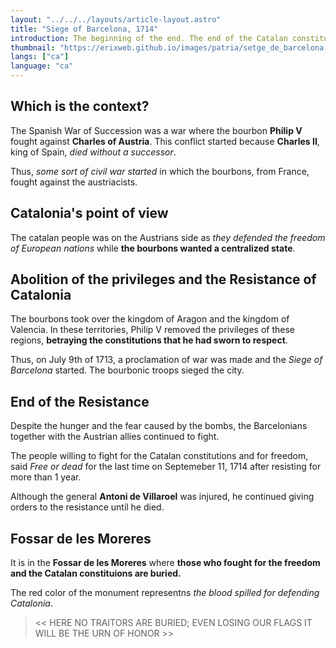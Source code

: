 ```yaml
---
layout: "../../../layouts/article-layout.astro"
title: "Siege of Barcelona, 1714"
introduction: The beginning of the end. The end of the Catalan constitutions, the begenning of militarized laws and the repression of the Catalans coming from the bourbons.
thumbnail: "https://erixweb.github.io/images/patria/setge_de_barcelona.webp"
langs: ["ca"]
language: "ca"
---
```


## Which is the context?

The Spanish War of Succession was a war where the bourbon **Philip V** fought against **Charles of Austria**. This conflict started because **Charles II**, king of Spain, _died without a successor_. 

Thus, _some sort of civil war started_ in which the bourbons, from France, fought against the austriacists. 

## Catalonia's point of view

The catalan people was on the Austrians side as _they defended the freedom of European nations_ while **the bourbons wanted a centralized state**.

## Abolition of the privileges and the Resistance of Catalonia

The bourbons took over the kingdom of Aragon and the kingdom of Valencia. In these territories, Philip V removed the privileges of these regions, **betraying the constitutions that he had sworn to respect**.

Thus, on July 9th of 1713, a proclamation of war was made and the _Siege of Barcelona_ started. The bourbonic troops sieged the city.

## End of the Resistance

Despite the hunger and the fear caused by the bombs, the Barcelonians together with the Austrian allies continued to fight.

The people willing to fight for the Catalan constitutions and for freedom, said _Free or dead_ for the last time on Septemeber 11, 1714 after resisting for more than 1 year. 

Although the general **Antoni de Villaroel** was injured, he continued giving orders to the resistance until he died.

## Fossar de les Moreres

It is in the **Fossar de les Moreres** where **those who fought for the freedom and the Catalan constituions are buried.** 

The red color of the monument representns _the blood spilled for defending Catalonia_. 

> << HERE NO TRAITORS ARE BURIED; EVEN LOSING OUR FLAGS IT WILL BE THE URN OF HONOR >>